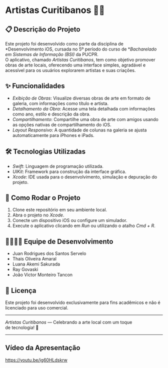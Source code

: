 # Artistas Curitibanos 🎨📱

## 📋 Descrição do Projeto

Este projeto foi desenvolvido como parte da disciplina de *Desenvolvimento iOS, cursada no 5º período do curso de **Bacharelado em Sistemas de Informação (BSI)* da PUCPR.  
O aplicativo, chamado *Artistas Curitibanos*, tem como objetivo promover obras de arte locais, oferecendo uma interface simples, agradável e acessível para os usuários explorarem artistas e suas criações.

## ✨ Funcionalidades

- *Exibição de Obras*: Visualize diversas obras de arte em formato de galeria, com informações como título e artista.
- *Detalhamento da Obra*: Acesse uma tela detalhada com informações como ano, estilo e descrição da obra.
- *Compartilhamento*: Compartilhe uma obra de arte com amigos usando as opções nativas de compartilhamento do iOS.
- *Layout Responsivo*: A quantidade de colunas na galeria se ajusta automaticamente para iPhones e iPads.

## 🛠 Tecnologias Utilizadas

- *Swift*: Linguagem de programação utilizada.
- *UIKit*: Framework para construção da interface gráfica.
- *Xcode*: IDE usada para o desenvolvimento, simulação e depuração do projeto.

## 🚀 Como Rodar o Projeto

1. Clone este repositório em seu ambiente local.
2. Abra o projeto no *Xcode*.
3. Conecte um dispositivo iOS ou configure um simulador.
4. Execute o aplicativo clicando em *Run* ou utilizando o atalho *Cmd + R*.

## 👨‍💻👩‍💻 Equipe de Desenvolvimento

- Juan Rodrigues dos Santos Servelo  
- Thais Oliveira Amaral  
- Luana Akemi Sakurada  
- Ray Govaski  
- João Victor Monteiro Tancon  

## 📄 Licença

Este projeto foi desenvolvido exclusivamente para fins acadêmicos e não é licenciado para uso comercial.

---

*Artistas Curitibanos* — Celebrando a arte local com um toque de tecnologia! 🎨

---

## Vídeo da Apresentação

https://youtu.be/ig60HLdskrw

